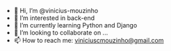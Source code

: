 - 👋 Hi, I’m @vinicius-mouzinho
- 👀 I’m interested in back-end
- 🌱 I’m currently learning Python and Django
- 💞️ I’m looking to collaborate on ...
- 📫 How to reach me: viniciuscmouzinho@gmail.com

<!---
vinicius-mouzinho/vinicius-mouzinho is a ✨ special ✨ repository because its `README.md` (this file) appears on your GitHub profile.
You can click the Preview link to take a look at your changes.
--->
